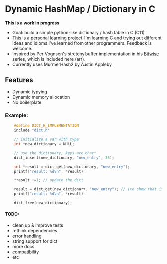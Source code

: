 # Dynamic HashMap / Dictionary in C

**This is a work in progress**

- Goal: build a simple python-like dictionary / hash table in C (C11)
- This is a personal learning project. I'm learning C and trying out different ideas and idioms I've learned from other programmers. Feedback is welcome. 
- Inspired by Per Vognsen's stretchy buffer implementation in his [Bitwise][playlist] series, which is included here (arr).
- Currently uses MurmerHash2 by Austin Appleby 

[playlist]: https://www.youtube.com/playlist?list=PLU94OURih-CiP4WxKSMt3UcwMSDM3aTtX

## Features

- Dynamic typying
- Dynamic memory allocation
- No boilerplate

### Example: 
```c
    #define DICT_H_IMPLEMENTATION
    include "dict.h"

    // initialize a var with type
    int *new_dictionary = NULL;
    
    // use the dictionary, keys are char*
    dict_insert(new_dictionary, "new_entry", 33);

    int *result = dict_get(new_dictionary, "new_entry"); 
    printf("result: %d\n", *result);

    *result +=1; // update the dict 

    result = dict_get(new_dictionary, "new_entry"); // (to show that it was updated)
    printf("result: %d\n", *result);

    dict_free(new_dictionary);

```
#### TODO: 
- clean up & improve tests
- rethink dependencies
- error handling
- string support for dict
- more docs
- compatibility
- etc
